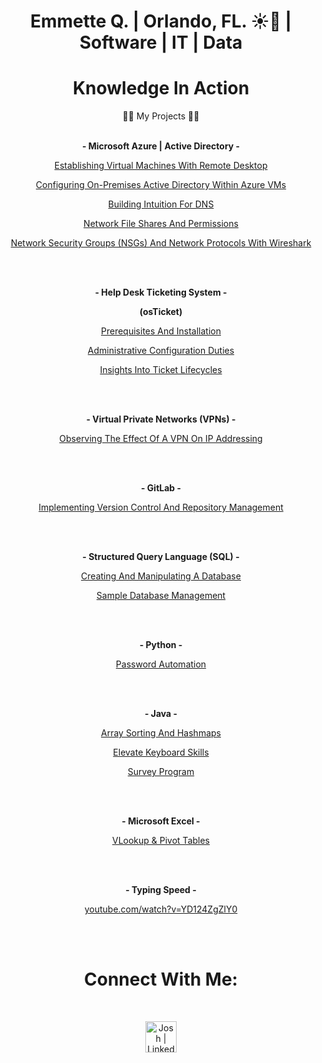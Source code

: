 <h1 align="center">Emmette Q. | Orlando, FL. ☀️🌴 | <a href="https://linkedin.com/in/emmetteq" style="text-decoration:none;">Software | IT | Data</a>

  
<h1 align="center">Knowledge In Action</h1><p 

<h1 align="center">👨‍💻 My Projects 👨‍💻</h1>

<br>
<br>

<p align="center">
  <b>- Microsoft Azure | Active Directory -</b>
</p>

<p align="center">
  <a href="https://github.com/Emq17/Creating-Virtual-Machine-Azure">Establishing Virtual Machines With Remote Desktop</a>
</p>

<p align="center">
  <a href="https://github.com/NetProtect1/Configuring-On-premises-Active-Directory-within-Azure-VMs">Configuring On-Premises Active Directory Within Azure VMs</a>
</p>

<p align="center">
  <a href="https://github.com/Emq17/Building-Intuition-For-DNS">Building Intuition For DNS</a>
</p>

<p align="center">
  <a href="https://github.com/Emq17/Network-File-Shares-And-Permissions">Network File Shares And Permissions</a>
</p>

<p align="center">
  <a href="https://github.com/NetProtect1/Network-Security-Groups-and-Inspecting-Network-Protocols">Network Security Groups (NSGs) And Network Protocols With Wireshark</a>
</p>

<br>
<br>

<p align="center">
  <b>- Help Desk Ticketing System -</b>
</p>
<p align="center">
  <b>(osTicket)</b>
</p>

 <p align="center">
  <a href="https://github.com/Emq17/osTicket-Prerequisites-and-Installation/tree/main">Prerequisites And Installation</a>
</p>

<p align="center">
  <a href="https://github.com/NetProtect1/osTicket-Post-Installation-Configuration">Administrative Configuration Duties</a>
</p>

<p align="center">
  <a href="https://github.com/NetProtect1/osTicket-Ticket-Lifecycle-Examples">Insights Into Ticket Lifecycles</a>
</p>

<br>
<br>

<p align="center">
  <b>- Virtual Private Networks (VPNs) -</b>
</p>

<p align="center">
  <a href="https://github.com/Emq17/Observing-IP-Addresses-Through-ProtonVPN">Observing The Effect Of A VPN On IP Addressing</a>
</p>

<br>
<br>

<p align="center">
  <b>- GitLab -</b>
</p>

<p align="center">
  <a href="https://github.com/Emq17/Version-Control-Using-Git-for-Gitlab">Implementing Version Control And Repository Management</a>
</p>

<br>
<br>

<p align="center">
  <b>- Structured Query Language (SQL) -</b>
</p>

<p align="center">
  <a href="https://github.com/Emq17/Creating-And-Manipulating-A-Database/tree/main">Creating And Manipulating A Database</a>
</p>

<p align="center">
  <a href="https://github.com/Emq17/Sample-Database-Management/tree/main">Sample Database Management</a>
</p>

<br>
<br>

<p align="center">
  <b>- Python -</b>
</p>

<p align="center">
<a href="https://github.com/Emq17/Password-Automation/tree/main">Password Automation</a>
</p>
 
<br>
<br>

<p align="center">
  <b>- Java -</b>
</p>

<p align="center">
  <a href="https://github.com/Emq17/Array-Sorting-and-Hashmaps">Array Sorting And Hashmaps</a></b>
</p>

<p align="center">
  <a href="https://github.com/Emq17/Touch-Typing/tree/main">Elevate Keyboard Skills</a>
</p>
 
<p align="center">
  <a href="https://github.com/Emq17/Survey-Program">Survey Program</a>
</p>

<br>
<br>

<p align="center">
  <b>- Microsoft Excel -</b>
</p>

<p align="center">
  <a href="https://github.com/Emq17/VLOOKUP-Function">VLookup & Pivot Tables</a></b>
</p>

<br>
<br>

<p align="center">
  <b>- Typing Speed -</b>
</p>

<p align="center">
  <a href="https://www.youtube.com/watch?v=YD124ZgZlY0">youtube.com/watch?v=YD124ZgZlY0</a></b>
</p>

<br>
<br>

<h1 align="center">Connect With Me:</h1>

<br>

<p align="center">
  <a href="https://linkedin.com/in/emmetteq">
    <img alt="Josh | LinkedIn" width="50px" src="https://upload.wikimedia.org/wikipedia/commons/8/81/LinkedIn_icon.svg" />
  </a>
</p>

<br>

<!-- [<img align="left" alt="Josh | Instagram" width="22px" src="https://cdn.jsdelivr.net/npm/simple-icons@v3/icons/instagram.svg" />][instagram]

[instagram]: https://www.instagram.com/Josh -->


